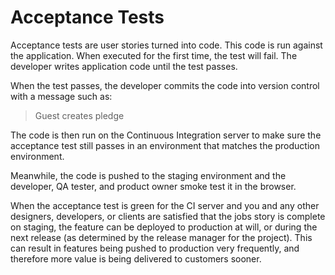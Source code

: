 Acceptance Tests
================

Acceptance tests are user stories turned into code. This code is run against the application. When executed for the first time, the test will fail. The developer writes application code until the test passes.

When the test passes, the developer commits the code into version control with a message such as:

> Guest creates pledge

The code is then run on the Continuous Integration server to make sure the acceptance test still passes in an environment that matches the production environment.

Meanwhile, the code is pushed to the staging environment and the developer, QA tester, and product owner smoke test it in the browser.

When the acceptance test is green for the CI server and you and any other designers, developers, or clients are satisfied that the jobs story is complete on staging, the feature can be deployed to production at will, or during the next release (as determined by the release manager for the project). This can result in features being pushed to production very frequently, and therefore more value is being delivered to customers sooner.